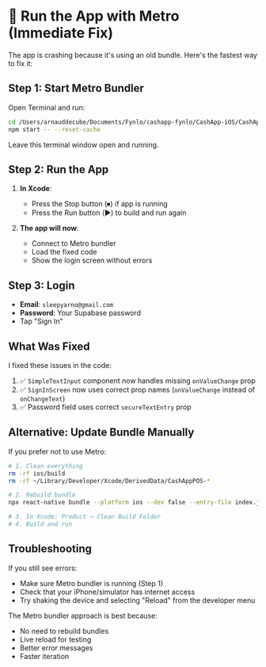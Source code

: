 # 🚀 Run the App with Metro (Immediate Fix)

The app is crashing because it's using an old bundle. Here's the fastest way to fix it:

## Step 1: Start Metro Bundler

Open Terminal and run:
```bash
cd /Users/arnauddecube/Documents/Fynlo/cashapp-fynlo/CashApp-iOS/CashAppPOS
npm start -- --reset-cache
```

Leave this terminal window open and running.

## Step 2: Run the App

1. **In Xcode**: 
   - Press the Stop button (⏹) if app is running
   - Press the Run button (▶️) to build and run again

2. **The app will now**:
   - Connect to Metro bundler
   - Load the fixed code
   - Show the login screen without errors

## Step 3: Login

- **Email**: `sleepyarno@gmail.com`
- **Password**: Your Supabase password
- Tap "Sign In"

## What Was Fixed

I fixed these issues in the code:
1. ✅ `SimpleTextInput` component now handles missing `onValueChange` prop
2. ✅ `SignInScreen` now uses correct prop names (`onValueChange` instead of `onChangeText`)
3. ✅ Password field uses correct `secureTextEntry` prop

## Alternative: Update Bundle Manually

If you prefer not to use Metro:
```bash
# 1. Clean everything
rm -rf ios/build
rm -rf ~/Library/Developer/Xcode/DerivedData/CashAppPOS-*

# 2. Rebuild bundle
npx react-native bundle --platform ios --dev false --entry-file index.js --bundle-output ios/CashAppPOS/main.jsbundle --assets-dest ios/CashAppPOS

# 3. In Xcode: Product → Clean Build Folder
# 4. Build and run
```

## Troubleshooting

If you still see errors:
- Make sure Metro bundler is running (Step 1)
- Check that your iPhone/simulator has internet access
- Try shaking the device and selecting "Reload" from the developer menu

The Metro bundler approach is best because:
- No need to rebuild bundles
- Live reload for testing
- Better error messages
- Faster iteration